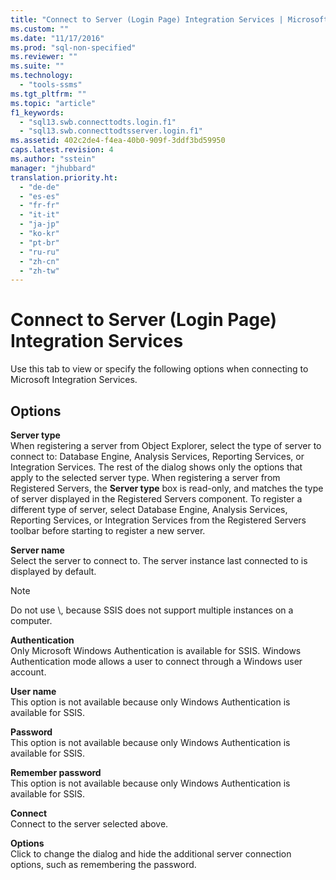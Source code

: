 ```yaml
---
title: "Connect to Server (Login Page) Integration Services | Microsoft Docs"
ms.custom: ""
ms.date: "11/17/2016"
ms.prod: "sql-non-specified"
ms.reviewer: ""
ms.suite: ""
ms.technology: 
  - "tools-ssms"
ms.tgt_pltfrm: ""
ms.topic: "article"
f1_keywords: 
  - "sql13.swb.connecttodts.login.f1"
  - "sql13.swb.connecttodtsserver.login.f1"
ms.assetid: 402c2de4-f4ea-40b0-909f-3ddf3bd59950
caps.latest.revision: 4
ms.author: "sstein"
manager: "jhubbard"
translation.priority.ht: 
  - "de-de"
  - "es-es"
  - "fr-fr"
  - "it-it"
  - "ja-jp"
  - "ko-kr"
  - "pt-br"
  - "ru-ru"
  - "zh-cn"
  - "zh-tw"
---
```

# Connect to Server (Login Page) Integration Services
Use this tab to view or specify the following options when connecting to Microsoft Integration Services.  
  
## Options  
**Server type**  
When registering a server from Object Explorer, select the type of server to connect to: Database Engine, Analysis Services, Reporting Services, or Integration Services. The rest of the dialog shows only the options that apply to the selected server type. When registering a server from Registered Servers, the **Server type** box is read-only, and matches the type of server displayed in the Registered Servers component. To register a different type of server, select Database Engine, Analysis Services, Reporting Services, or Integration Services from the Registered Servers toolbar before starting to register a new server.  
  
**Server name**  
Select the server to connect to. The server instance last connected to is displayed by default.  
  
> [!NOTE]  
> Do not use *<servername>*\\*<instancename>*, because SSIS does not support multiple instances on a computer.  
  
**Authentication**  
Only Microsoft Windows Authentication is available for SSIS. Windows Authentication mode allows a user to connect through a Windows user account.  
  
**User name**  
This option is not available because only Windows Authentication is available for SSIS.  
  
**Password**  
This option is not available because only Windows Authentication is available for SSIS.  
  
**Remember password**  
This option is not available because only Windows Authentication is available for SSIS.  
  
**Connect**  
Connect to the server selected above.  
  
**Options**  
Click to change the dialog and hide the additional server connection options, such as remembering the password.  
  
